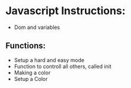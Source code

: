# Javascript Instructions:

- Dom and variables

## Functions:

- Setup a hard and easy mode
- Function to controll all others, called init
- Making a color
- Setup a Color
